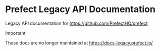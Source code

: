 # Prefect Legacy API Documentation

Legacy API documentation for https://github.com/PrefectHQ/prefect

> [!IMPORTANT]  
> These docs are no longer maintained at https://docs-legacy.prefect.io/